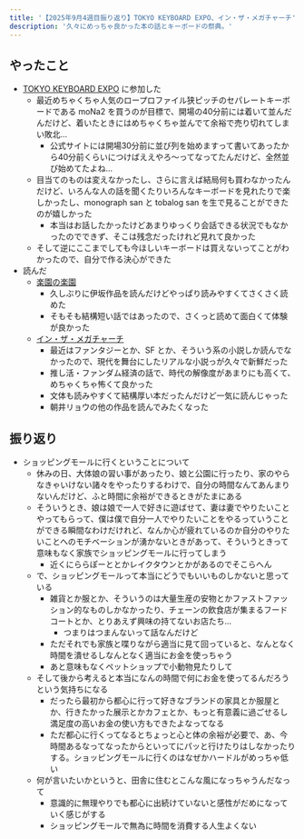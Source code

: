```yaml
---
title: '【2025年9月4週目振り返り】TOKYO KEYBOARD EXPO、イン・ザ・メガチャーチ'
description: '久々にめっちゃ良かった本の話とキーボードの祭典。'
---
```


## やったこと

- [TOKYO KEYBOARD EXPO](https://tkx.yushakobo.jp/tkx2025/) に参加した
  - 最近めちゃくちゃ人気のロープロファイル狭ピッチのセパレートキーボードである moNa2 を買うのが目標で、開場の40分前には着いて並んだんだけど、着いたときにはめちゃくちゃ並んでて余裕で売り切れてしまい敗北…
    - 公式サイトには開場30分前に並び列を始めますって書いてあったから40分前くらいにつけばええやろ〜ってなってたんだけど、全然並び始めてたよね…
  - 目当てのものは変えなかったし、さらに言えば結局何も買わなかったんだけど、いろんな人の話を聞くたりいろんなキーボードを見れたりで楽しかったし、monograph san と tobalog san を生で見ることができたのが嬉しかった
    - 本当はお話したかったけどあまりゆっくり会話できる状況でもなかったのでできず、そこは残念だったけれど見れて良かった
  - そして逆にここまでしても今ほしいキーボードは買えないってことがわかったので、自分で作る決心ができた
- 読んだ
  - [楽園の楽園](https://www.chuko.co.jp/special/rakuennorakuen/)
    - 久しぶりに伊坂作品を読んだけどやっぱり読みやすくてさくさく読めた
    - そもそも結構短い話ではあったので、さくっと読めて面白くて体験が良かった
  - [イン・ザ・メガチャーチ](https://info.nikkeibp.co.jp/books/campaign/121045/)
    - 最近はファンタジーとか、SF とか、そういう系の小説しか読んでなかったので、現代を舞台にしたリアルな小説っが久々で新鮮だった
    - 推し活・ファンダム経済の話で、時代の解像度があまりにも高くて、めちゃくちゃ怖くて良かった
    - 文体も読みやすくて結構厚い本だったんだけど一気に読んじゃった
    - 朝井リョウの他の作品を読んでみたくなった

## 振り返り

- ショッピングモールに行くということについて
  - 休みの日、大体娘の習い事があったり、娘と公園に行ったり、家のやらなきゃいけない諸々をやったりするわけで、自分の時間なんてあんまりないんだけど、ふと時間に余裕ができるときがたまにある
  - そういうとき、娘は娘で一人で好きに遊ばせて、妻は妻でやりたいことやってもらって、僕は僕で自分一人でやりたいことをやるっていうことができる瞬間なわけだけれど、なんか心が疲れているのか自分のやりたいことへのモチベーションが湧かないときがあって、そういうときって意味もなく家族でショッピングモールに行ってしまう
    - 近くにららぽーととかレイクタウンとかがあるのでそこらへん
  - で、ショッピングモールって本当にどうでもいいものしかないと思っている
    - 雑貨とか服とか、そういうのは大量生産の安物とかファストファッション的なものしかなかったり、チェーンの飲食店が集まるフードコートとか、とりあえず興味の持てないお店たち…
      - つまりはつまんないって話なんだけど
    - ただそれでも家族と喋りながら適当に見て回っていると、なんとなく時間を潰せるしなんとなく適当にお金を使っちゃう
    - あと意味もなくペットショップで小動物見たりして
  - そして後から考えると本当になんの時間で何にお金を使ってるんだろうという気持ちになる
    - だったら最初から都心に行って好きなブランドの家具とか服屋とか、行きたかった展示とかカフェとか、もっと有意義に過ごせるし満足度の高いお金の使い方もできたよなってなる
    - ただ都心に行くってなるとちょっと心と体の余裕が必要で、あ、今時間あるなってなったからといってにパッと行けたりはしなかったりする。ショッピングモールに行くのはなぜかハードルがめっちゃ低い
  - 何が言いたいかというと、田舎に住むとこんな風になっちゃうんだなって
    - 意識的に無理やりでも都心に出続けていないと感性がだめになっていく感じがする
    - ショッピングモールで無為に時間を消費する人生よくない
